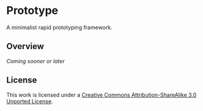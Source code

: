 # Prototype

A minimalist rapid prototyping framework.

## Overview

*Coming sooner or later*

## License

This work is licensed under a [Creative Commons Attribution-ShareAlike 3.0 Unported License](http://creativecommons.org/licenses/by-sa/3.0/).